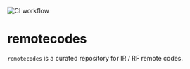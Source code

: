 ![CI workflow](https://github.com/ianchi/remotecodes/actions/workflows/ci.yml/badge.svg)

# remotecodes

`remotecodes` is a curated repository for IR / RF remote codes.
